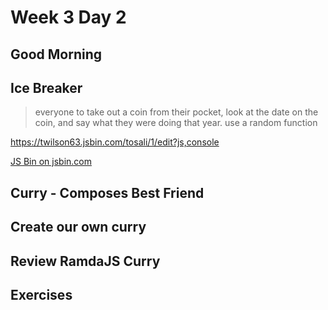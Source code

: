 # Week 3 Day 2

## Good Morning

## Ice Breaker

> everyone to take out a coin from their pocket, look at the date on the coin, and say what they were doing that year.
> use a random function

https://twilson63.jsbin.com/tosali/1/edit?js,console

<a class="jsbin-embed" href="https://jsbin.com/tosali/1/embed?js,console">JS Bin on jsbin.com</a>

## Curry - Composes Best Friend

## Create our own curry

## Review RamdaJS Curry 

## Exercises
